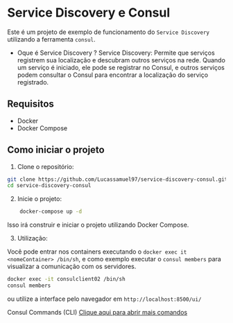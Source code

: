 # Service Discovery e Consul

Este é um projeto de exemplo de funcionamento do `Service Discovery` utilizando a ferramenta `consul`.

- Oque é Service Discovery ?
    Service Discovery: Permite que serviços registrem sua localização e descubram outros serviços na rede. Quando um serviço é iniciado, ele pode se registrar no Consul, e outros serviços podem consultar o Consul para encontrar a localização do serviço registrado.

## Requisitos

- Docker
- Docker Compose

## Como iniciar o projeto

1. Clone o repositório:

```sh
git clone https://github.com/Lucassamuel97/service-discovery-consul.git
cd service-discovery-consul
```
2. Inicie o projeto:
```sh
    docker-compose up -d
```
Isso irá construir e iniciar o projeto utilizando Docker Compose.

3. Utilização: 

Você pode entrar nos containers executando o `docker exec it <nomeContainer> /bin/sh`, e como exemplo executar o `consul members` para visualizar a comunicação com os servidores.

```sh
docker exec -it consulclient02 /bin/sh
consul members
```
ou utilize a interface pelo navegador em 
`http://localhost:8500/ui/`

Consul Commands (CLI) 
<a href="https://developer.hashicorp.com/consul/commands" target="_blank">[Clique aqui para abrir mais comandos](https://developer.hashicorp.com/consul/commands)</a>

